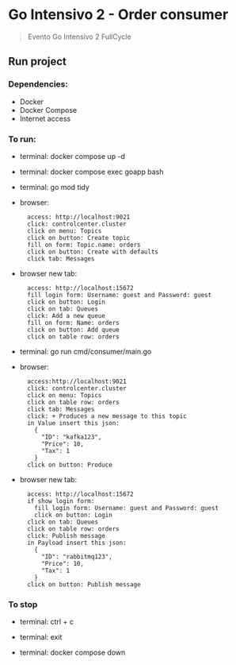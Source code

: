 # Go Intensivo 2 - Order consumer

> Evento Go Intensivo 2 FullCycle

## Run project

### Dependencies:

- Docker
- Docker Compose
- Internet access

### To run:

- terminal: docker compose up -d

- terminal: docker compose exec goapp bash

- terminal: go mod tidy

- browser:

        access: http://localhost:9021
        click: controlcenter.cluster
        click on menu: Topics
        click on button: Create topic
        fill on form: Topic.name: orders
        click on button: Create with defaults
        click tab: Messages

- browser new tab:

        access: http://localhost:15672
        fill login form: Username: guest and Password: guest
        click on button: Login
        click on tab: Queues
        click: Add a new queue
        fill on form: Name: orders
        click on button: Add queue
        click on table row: orders

- terminal: go run cmd/consumer/main.go

- browser:

        access:http://localhost:9021
        click: controlcenter.cluster
        click on menu: Topics
        click on table row: orders
        click tab: Messages
        click: + Produces a new message to this topic
        in Value insert this json:
          {
            "ID": "kafka123",
            "Price": 10,
            "Tax": 1
          }
        click on button: Produce

- browser new tab:

        access: http://localhost:15672
        if show login form:
          fill login form: Username: guest and Password: guest
          click on button: Login
        click on tab: Queues
        click on table row: orders
        click: Publish message
        in Payload insert this json:
          {
            "ID": "rabbitmq123",
            "Price": 10,
            "Tax": 1
          }
        click on button: Publish message

### To stop

- terminal: ctrl + c

- terminal: exit

- terminal: docker compose down
